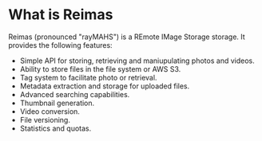 # What is Reimas
Reimas (pronounced "rayMAHS") is a REmote IMage Storage storage.  It provides the following features:

* Simple API for storing, retrieving and maniupulating photos and videos.
* Ability to store files in the file system or AWS S3.
* Tag system to facilitate photo or retrieval.
* Metadata extraction and storage for uploaded files.
* Advanced searching capabilities.
* Thumbnail generation.
* Video conversion.
* File versioning.
* Statistics and quotas.


